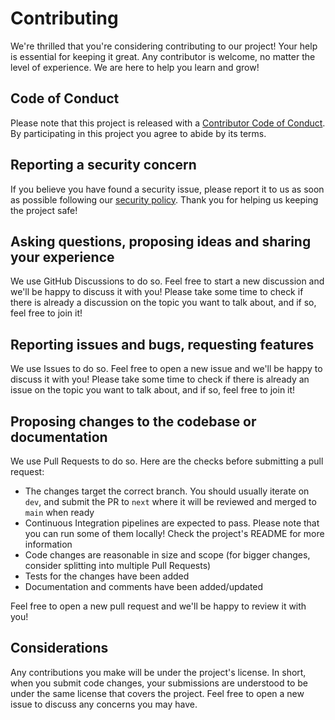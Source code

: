 # Contributing

We're thrilled that you're considering contributing to our project! Your help is essential for keeping it great. Any contributor is welcome, no matter the level of experience. We are here to help you learn and grow!

## Code of Conduct

Please note that this project is released with a [Contributor Code of Conduct](CODE_OF_CONDUCT.md). By participating in this project you agree to abide by its terms.

## Reporting a security concern

If you believe you have found a security issue, please report it to us as soon as possible following our [security policy](SECURITY.md). Thank you for helping us keeping the project safe!

## Asking questions, proposing ideas and sharing your experience

We use GitHub Discussions to do so. Feel free to start a new discussion and we'll be happy to discuss it with you! Please take some time to check if there is already a discussion on the topic you want to talk about, and if so, feel free to join it!

## Reporting issues and bugs, requesting features

We use Issues to do so. Feel free to open a new issue and we'll be happy to discuss it with you! Please take some time to check if there is already an issue on the topic you want to talk about, and if so, feel free to join it!

## Proposing changes to the codebase or documentation

We use Pull Requests to do so. Here are the checks before submitting a pull request:

- The changes target the correct branch. You should usually iterate on `dev`, and submit the PR to `next` where it will be reviewed and merged to `main` when ready
- Continuous Integration pipelines are expected to pass. Please note that you can run some of them locally! Check the project's README for more information
- Code changes are reasonable in size and scope (for bigger changes, consider splitting into multiple Pull Requests)
- Tests for the changes have been added
- Documentation and comments have been added/updated

Feel free to open a new pull request and we'll be happy to review it with you!

## Considerations

Any contributions you make will be under the project's license. In short, when you submit code changes, your submissions are understood to be under the same license that covers the project. Feel free to open a new issue to discuss any concerns you may have.
